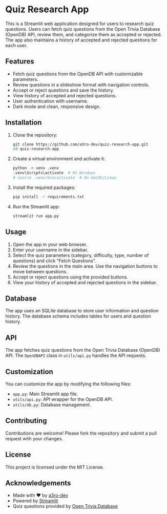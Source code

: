 # Quiz Research App

This is a Streamlit web application designed for users to research quiz questions. Users can fetch quiz questions from the Open Trivia Database (OpenDB) API, review them, and categorize them as accepted or rejected. The app also maintains a history of accepted and rejected questions for each user.

## Features

- Fetch quiz questions from the OpenDB API with customizable parameters.
- Review questions in a slideshow format with navigation controls.
- Accept or reject questions and save the history.
- View history of accepted and rejected questions.
- User authentication with username.
- Dark mode and clean, responsive design.

## Installation

1. Clone the repository:
    ```bash
    git clone https://github.com/a3ro-dev/quiz-research-app.git
    cd quiz-research-app
    ```

2. Create a virtual environment and activate it:
    ```bash
    python -m venv .venv
    .venv\Scripts\activate  # On Windows
    # source .venv/bin/activate  # On macOS/Linux
    ```

3. Install the required packages:
    ```bash
    pip install -r requirements.txt
    ```

4. Run the Streamlit app:
    ```bash
    streamlit run app.py
    ```

## Usage

1. Open the app in your web browser.
2. Enter your username in the sidebar.
3. Select the quiz parameters (category, difficulty, type, number of questions) and click "Fetch Questions".
4. Review the questions in the main area. Use the navigation buttons to move between questions.
5. Accept or reject questions using the provided buttons.
6. View your history of accepted and rejected questions in the sidebar.

## Database

The app uses an SQLite database to store user information and question history. The database schema includes tables for users and question history.

## API

The app fetches quiz questions from the Open Trivia Database (OpenDB) API. The `OpenDBAPI` class in `utils/api.py` handles the API requests.

## Customization

You can customize the app by modifying the following files:

- `app.py`: Main Streamlit app file.
- `utils/api.py`: API wrapper for the OpenDB API.
- `utils/db.py`: Database management.

## Contributing

Contributions are welcome! Please fork the repository and submit a pull request with your changes.

## License

This project is licensed under the MIT License.

## Acknowledgements

- Made with ❤️ by [a3ro-dev](https://github.com/a3ro-dev)
- Powered by [Streamlit](https://streamlit.io/)
- Quiz questions provided by [Open Trivia Database](https://opentdb.com/)
